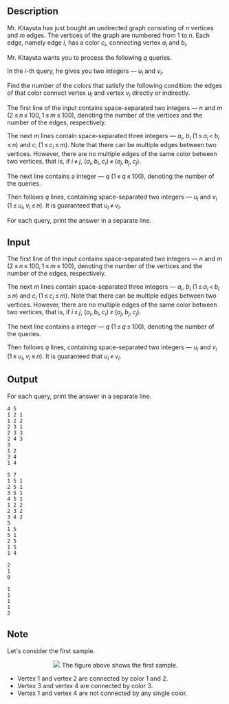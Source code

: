 ## Description

<div><p>Mr. Kitayuta has just bought an undirected graph consisting of <span class="tex-span"><i>n</i></span> vertices and <span class="tex-span"><i>m</i></span> edges. The vertices of the graph are numbered from 1 to <span class="tex-span"><i>n</i></span>. Each edge, namely edge <span class="tex-span"><i>i</i></span>, has a color <span class="tex-span"><i>c</i><sub class="lower-index"><i>i</i></sub></span>, connecting vertex <span class="tex-span"><i>a</i><sub class="lower-index"><i>i</i></sub></span> and <span class="tex-span"><i>b</i><sub class="lower-index"><i>i</i></sub></span>.</p><p>Mr. Kitayuta wants you to process the following <span class="tex-span"><i>q</i></span> queries.</p><p>In the <span class="tex-span"><i>i</i></span>-th query, he gives you two integers — <span class="tex-span"><i>u</i><sub class="lower-index"><i>i</i></sub></span> and <span class="tex-span"><i>v</i><sub class="lower-index"><i>i</i></sub></span>.</p><p>Find the number of the colors that satisfy the following condition: the edges of that color connect vertex <span class="tex-span"><i>u</i><sub class="lower-index"><i>i</i></sub></span> and vertex <span class="tex-span"><i>v</i><sub class="lower-index"><i>i</i></sub></span> directly or indirectly.</p></div><div class="input-specification"><p>The first line of the input contains space-separated two integers — <span class="tex-span"><i>n</i></span> and <span class="tex-span"><i>m</i></span> (<span class="tex-span">2 ≤ <i>n</i> ≤ 100, 1 ≤ <i>m</i> ≤ 100</span>), denoting the number of the vertices and the number of the edges, respectively.</p><p>The next <span class="tex-span"><i>m</i></span> lines contain space-separated three integers — <span class="tex-span"><i>a</i><sub class="lower-index"><i>i</i></sub></span>, <span class="tex-span"><i>b</i><sub class="lower-index"><i>i</i></sub></span> (<span class="tex-span">1 ≤ <i>a</i><sub class="lower-index"><i>i</i></sub> &lt; <i>b</i><sub class="lower-index"><i>i</i></sub> ≤ <i>n</i></span>) and <span class="tex-span"><i>c</i><sub class="lower-index"><i>i</i></sub></span> (<span class="tex-span">1 ≤ <i>c</i><sub class="lower-index"><i>i</i></sub> ≤ <i>m</i></span>). Note that there can be multiple edges between two vertices. However, there are no multiple edges of the same color between two vertices, that is, if <span class="tex-span"><i>i</i> ≠ <i>j</i></span>, <span class="tex-span">(<i>a</i><sub class="lower-index"><i>i</i></sub>, <i>b</i><sub class="lower-index"><i>i</i></sub>, <i>c</i><sub class="lower-index"><i>i</i></sub>) ≠ (<i>a</i><sub class="lower-index"><i>j</i></sub>, <i>b</i><sub class="lower-index"><i>j</i></sub>, <i>c</i><sub class="lower-index"><i>j</i></sub>)</span>.</p><p>The next line contains a integer — <span class="tex-span"><i>q</i></span> (<span class="tex-span">1 ≤ <i>q</i> ≤ 100</span>), denoting the number of the queries.</p><p>Then follows <span class="tex-span"><i>q</i></span> lines, containing space-separated two integers — <span class="tex-span"><i>u</i><sub class="lower-index"><i>i</i></sub></span> and <span class="tex-span"><i>v</i><sub class="lower-index"><i>i</i></sub></span> (<span class="tex-span">1 ≤ <i>u</i><sub class="lower-index"><i>i</i></sub>, <i>v</i><sub class="lower-index"><i>i</i></sub> ≤ <i>n</i></span>). It is guaranteed that <span class="tex-span"><i>u</i><sub class="lower-index"><i>i</i></sub> ≠ <i>v</i><sub class="lower-index"><i>i</i></sub></span>.</p></div><div class="output-specification"><p>For each query, print the answer in a separate line.</p></div>

## Input

<p>The first line of the input contains space-separated two integers — <span class="tex-span"><i>n</i></span> and <span class="tex-span"><i>m</i></span> (<span class="tex-span">2 ≤ <i>n</i> ≤ 100, 1 ≤ <i>m</i> ≤ 100</span>), denoting the number of the vertices and the number of the edges, respectively.</p><p>The next <span class="tex-span"><i>m</i></span> lines contain space-separated three integers — <span class="tex-span"><i>a</i><sub class="lower-index"><i>i</i></sub></span>, <span class="tex-span"><i>b</i><sub class="lower-index"><i>i</i></sub></span> (<span class="tex-span">1 ≤ <i>a</i><sub class="lower-index"><i>i</i></sub> &lt; <i>b</i><sub class="lower-index"><i>i</i></sub> ≤ <i>n</i></span>) and <span class="tex-span"><i>c</i><sub class="lower-index"><i>i</i></sub></span> (<span class="tex-span">1 ≤ <i>c</i><sub class="lower-index"><i>i</i></sub> ≤ <i>m</i></span>). Note that there can be multiple edges between two vertices. However, there are no multiple edges of the same color between two vertices, that is, if <span class="tex-span"><i>i</i> ≠ <i>j</i></span>, <span class="tex-span">(<i>a</i><sub class="lower-index"><i>i</i></sub>, <i>b</i><sub class="lower-index"><i>i</i></sub>, <i>c</i><sub class="lower-index"><i>i</i></sub>) ≠ (<i>a</i><sub class="lower-index"><i>j</i></sub>, <i>b</i><sub class="lower-index"><i>j</i></sub>, <i>c</i><sub class="lower-index"><i>j</i></sub>)</span>.</p><p>The next line contains a integer — <span class="tex-span"><i>q</i></span> (<span class="tex-span">1 ≤ <i>q</i> ≤ 100</span>), denoting the number of the queries.</p><p>Then follows <span class="tex-span"><i>q</i></span> lines, containing space-separated two integers — <span class="tex-span"><i>u</i><sub class="lower-index"><i>i</i></sub></span> and <span class="tex-span"><i>v</i><sub class="lower-index"><i>i</i></sub></span> (<span class="tex-span">1 ≤ <i>u</i><sub class="lower-index"><i>i</i></sub>, <i>v</i><sub class="lower-index"><i>i</i></sub> ≤ <i>n</i></span>). It is guaranteed that <span class="tex-span"><i>u</i><sub class="lower-index"><i>i</i></sub> ≠ <i>v</i><sub class="lower-index"><i>i</i></sub></span>.</p>

## Output

<p>For each query, print the answer in a separate line.</p>





```input1
4 5
1 2 1
1 2 2
2 3 1
2 3 3
2 4 3
3
1 2
3 4
1 4

```




```input2
5 7
1 5 1
2 5 1
3 5 1
4 5 1
1 2 2
2 3 2
3 4 2
5
1 5
5 1
2 5
1 5
1 4

```




```output1
2
1
0

```




```output2
1
1
1
1
2

```



## Note

<p>Let's consider the first sample. </p><center> <img class="tex-graphics" src="file://Pg37STue.png" style="max-width: 100.0%;max-height: 100.0%;">   The figure above shows the first sample. </center> <ul> <li> Vertex <span class="tex-span">1</span> and vertex <span class="tex-span">2</span> are connected by color <span class="tex-span">1</span> and <span class="tex-span">2</span>. </li><li> Vertex <span class="tex-span">3</span> and vertex <span class="tex-span">4</span> are connected by color <span class="tex-span">3</span>. </li><li> Vertex <span class="tex-span">1</span> and vertex <span class="tex-span">4</span> are not connected by any single color. </li></ul>
